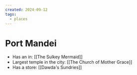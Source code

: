 ```yaml
---
created: 2024-09-12
tags:
  - places
---
```


# Port Mandei
- Has an in: [[The Sulkey Mermaid]]
- Largest temple in the city: [[The Church of Mother Grace]]
- Has a store: [[Dawda's Sundries]]